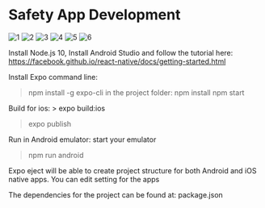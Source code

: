# Safety App Development

![1](https://user-images.githubusercontent.com/11648775/56511107-5f489900-64f1-11e9-8ed5-34aa92232ccd.PNG)
![2](https://user-images.githubusercontent.com/11648775/56511108-5f489900-64f1-11e9-96ff-fce87e05c8b7.PNG)
![3](https://user-images.githubusercontent.com/11648775/56511109-5fe12f80-64f1-11e9-8e07-2d415c5ccf7e.PNG)
![4](https://user-images.githubusercontent.com/11648775/56511110-5fe12f80-64f1-11e9-9b60-361fa022b0c2.PNG)
![5](https://user-images.githubusercontent.com/11648775/56511111-5fe12f80-64f1-11e9-93ce-79e1052fdae2.PNG)
![6](https://user-images.githubusercontent.com/11648775/56511112-5fe12f80-64f1-11e9-8a9b-2aa5ca0b7160.PNG)


Install Node.js 10, Install Android Studio and follow the tutorial here: https://facebook.github.io/react-native/docs/getting-started.html

Install Expo command line:
> npm install -g expo-cli
in the project folder:
>npm install
>npm start

Build for ios: > expo build:ios
>expo publish

Run in Android emulator:
start your emulator
> npm run android

Expo eject will be able to create project structure for both Android and iOS native apps. You can edit setting for the apps

The dependencies for the project can be found at: package.json
